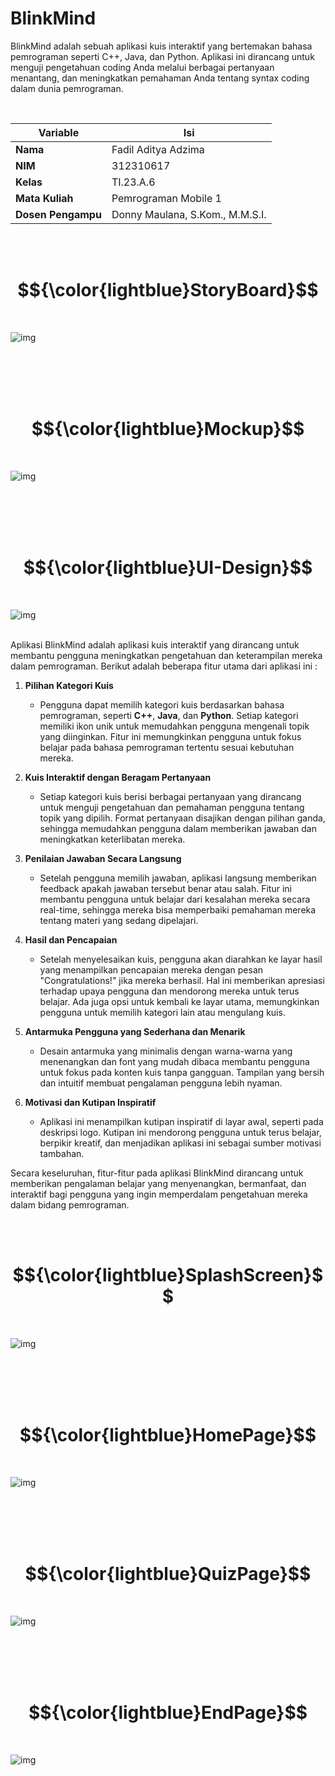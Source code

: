# BlinkMind
BlinkMind adalah sebuah aplikasi kuis interaktif yang bertemakan bahasa pemrograman seperti C++, Java, dan Python. Aplikasi ini dirancang untuk menguji pengetahuan coding Anda melalui berbagai pertanyaan menantang, dan meningkatkan pemahaman Anda tentang syntax coding dalam dunia pemrograman.

<br>

| Variable           |             Isi            |
| -------------------|----------------------------|
| **Nama**           |         Fadil Aditya Adzima    |
| **NIM**            |          312310617         |
| **Kelas**          |          TI.23.A.6         |
| **Mata Kuliah**    |      Pemrograman Mobile 1     |
| **Dosen Pengampu** | Donny Maulana, S.Kom., M.M.S.I.  |

<br> <br> 



# $${\color{lightblue}StoryBoard}$$
<br>

![img](doc/StoryBoard.png) <br> <br>


<br> <br> <br>

# $${\color{lightblue}Mockup}$$
<br>

![img](doc/Mockup.png) <br> <br>


<br> <br> <br>

# $${\color{lightblue}UI-Design}$$
<br>

![img](doc/UI_Design.png) <br> <br>

Aplikasi BlinkMind adalah aplikasi kuis interaktif yang dirancang untuk membantu pengguna meningkatkan pengetahuan dan keterampilan mereka dalam pemrograman. Berikut adalah beberapa fitur utama dari aplikasi ini :

1. **Pilihan Kategori Kuis**  
   - Pengguna dapat memilih kategori kuis berdasarkan bahasa pemrograman, seperti **C++**, **Java**, dan **Python**. Setiap kategori memiliki ikon unik untuk memudahkan pengguna mengenali topik yang diinginkan. Fitur ini memungkinkan pengguna untuk fokus belajar pada bahasa pemrograman tertentu sesuai kebutuhan mereka. 

2. **Kuis Interaktif dengan Beragam Pertanyaan**  
   - Setiap kategori kuis berisi berbagai pertanyaan yang dirancang untuk menguji pengetahuan dan pemahaman pengguna tentang topik yang dipilih. Format pertanyaan disajikan dengan pilihan ganda, sehingga memudahkan pengguna dalam memberikan jawaban dan meningkatkan keterlibatan mereka.

3. **Penilaian Jawaban Secara Langsung**  
   - Setelah pengguna memilih jawaban, aplikasi langsung memberikan feedback apakah jawaban tersebut benar atau salah. Fitur ini membantu pengguna untuk belajar dari kesalahan mereka secara real-time, sehingga mereka bisa memperbaiki pemahaman mereka tentang materi yang sedang dipelajari.

4. **Hasil dan Pencapaian**  
   - Setelah menyelesaikan kuis, pengguna akan diarahkan ke layar hasil yang menampilkan pencapaian mereka dengan pesan "Congratulations!" jika mereka berhasil. Hal ini memberikan apresiasi terhadap upaya pengguna dan mendorong mereka untuk terus belajar. Ada juga opsi untuk kembali ke layar utama, memungkinkan pengguna untuk memilih kategori lain atau mengulang kuis.

5. **Antarmuka Pengguna yang Sederhana dan Menarik**  
   - Desain antarmuka yang minimalis dengan warna-warna yang menenangkan dan font yang mudah dibaca membantu pengguna untuk fokus pada konten kuis tanpa gangguan. Tampilan yang bersih dan intuitif membuat pengalaman pengguna lebih nyaman.

6. **Motivasi dan Kutipan Inspiratif**  
   - Aplikasi ini menampilkan kutipan inspiratif di layar awal, seperti pada deskripsi logo. Kutipan ini mendorong pengguna untuk terus belajar, berpikir kreatif, dan menjadikan aplikasi ini sebagai sumber motivasi tambahan.

Secara keseluruhan, fitur-fitur pada aplikasi BlinkMind dirancang untuk memberikan pengalaman belajar yang menyenangkan, bermanfaat, dan interaktif bagi pengguna yang ingin memperdalam pengetahuan mereka dalam bidang pemrograman.


<br> <br>

# $${\color{lightblue}SplashScreen}$$
<br>

![img](doc/UI_SplashScreen.png) <br> <br>


<br> <br> <br>

# $${\color{lightblue}HomePage}$$
<br>

![img](doc/UI_HomePage.png) <br> <br>


<br> <br> <br>

# $${\color{lightblue}QuizPage}$$
<br>

![img](doc/UI_QuizPage.png) <br> <br>


<br> <br> <br>

# $${\color{lightblue}EndPage}$$
<br>

![img](doc/UI_EndPage.png) <br> <br>


<br> <br> <br>







